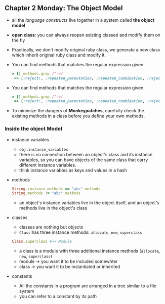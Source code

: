 ## Chapter 2 Monday: The Object Model

- all the *language constructs* live together in a system called **the object model**
- **open class**: you can always reopen existing classed and modify them on the fly
- Practically, we don't modify original ruby class, we generate a new class which inherit original ruby class and modify it.
- You can find methods that matches the regular expression given

    ```ruby
    > [].methods.grep /^re/
     => [:reject!, :repeated_permutation, :repeated_combination, :reject, :reverse_each, :replace, :reverse, :reverse!, :reduce, :remove_instance_variable, :respond_to?]
    ```
- You can find methods that matches the regular expression given

    ```ruby
    > [].methods.grep /^re/
     => [:reject!, :repeated_permutation, :repeated_combination, :reject, :reverse_each, :replace, :reverse, :reverse!, :reduce, :remove_instance_variable, :respond_to?]
    ```

- To minimize the dangers of **Monkeypatches**, carefully check the existing methods in a class before you define your own methods.

### Inside the object Model

- instance variables
    - `obj.instance_variables`
    - there is no connection between an object's class and its instance variables, so you can have objects of the same class that carry different instance variables.
    - think instance variables as keys and values in a hash
- methods

    ```ruby
    String.instance_methods == "abc".methods
    String.methods != "abc".methods
    ```

    - an object's instance variables live in the object itself, and an object's methods live in the object's class
- classes
    - classes are nothing but objects
    - `Class` has three instance methods: `allocate`, `new`, `superclass`

    ```ruby
    Class.superclass #=> Module
    ```

    - a class is a module with three additional instance methods (`allocate`, `new`, `superclass`)
    - module → you want it to be included somewhter
    - class → you want it to be instantiated or inherited
- constants
    - All the constants in a program are arranged in a tree similar to a file system
    - you can refer to a constant by its path
